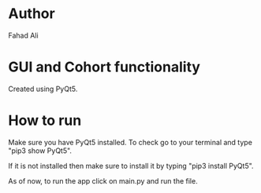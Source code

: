 # Author
Fahad Ali

# GUI and Cohort functionality
Created using PyQt5. 

# How to run
Make sure you have PyQt5 installed. To check go to your terminal and type "pip3 show PyQt5". 

If it is not installed then make sure to install it by typing "pip3 install PyQt5". 

As of now, to run the app click on main.py and run the file. 
